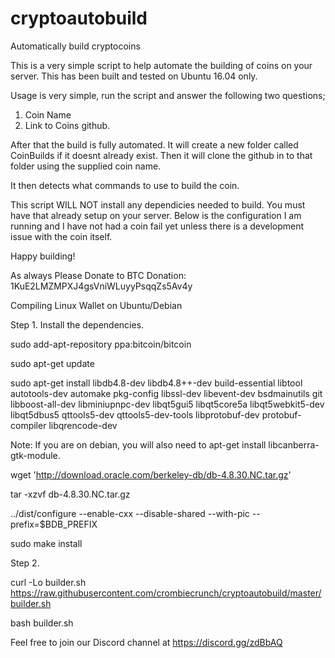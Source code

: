 # cryptoautobuild
Automatically build cryptocoins

This is a very simple script to help automate the building of coins on your server. This has been built and tested on Ubuntu 16.04 only.

Usage is very simple, run the script and answer the following two questions;

1. Coin Name
2. Link to Coins github.

After that the build is fully automated. It will create a new folder called CoinBuilds if it doesnt already exist. Then it will clone the github in to that folder using the supplied coin name.

It then detects what commands to use to build the coin. 

This script WILL NOT install any dependicies needed to build. You must have that already setup on your server. Below is the configuration I am running and I have not had a coin fail yet unless there is a development issue with the coin itself.

Happy building!

As always Please Donate to BTC Donation: 1KuE2LMZMPXJ4gsVniWLuyyPsqqZs5Av4y

Compiling Linux Wallet on Ubuntu/Debian

Step 1. Install the dependencies.

sudo add-apt-repository ppa:bitcoin/bitcoin

sudo apt-get update

sudo apt-get install libdb4.8-dev libdb4.8++-dev build-essential libtool autotools-dev automake pkg-config libssl-dev libevent-dev bsdmainutils git libboost-all-dev libminiupnpc-dev libqt5gui5 libqt5core5a libqt5webkit5-dev libqt5dbus5 qttools5-dev qttools5-dev-tools libprotobuf-dev protobuf-compiler libqrencode-dev

Note: If you are on debian, you will also need to apt-get install libcanberra-gtk-module.

wget 'http://download.oracle.com/berkeley-db/db-4.8.30.NC.tar.gz'

tar -xzvf db-4.8.30.NC.tar.gz

../dist/configure --enable-cxx --disable-shared --with-pic --prefix=$BDB_PREFIX

sudo make install

Step 2. 

curl -Lo builder.sh https://raw.githubusercontent.com/crombiecrunch/cryptoautobuild/master/builder.sh

bash builder.sh

Feel free to join our Discord channel at https://discord.gg/zdBbAQ

